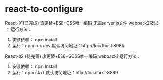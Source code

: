 # react-to-configure

React-01(已完成)
热更替+ES6+CSS唯一编码
无需server.js文件
webpack2及以上
运行方法：
1. 安装依赖： npm install
2. 运行：npm run dev
默认访问地址：http://localhost:8081/

React-02 (待完善)
热更替+ES6+SCSS唯一编码
webpack1
运行方法：
1. 安装依赖： npm install
2. 运行：npm start
默认访问地址：http://localhost:8889
